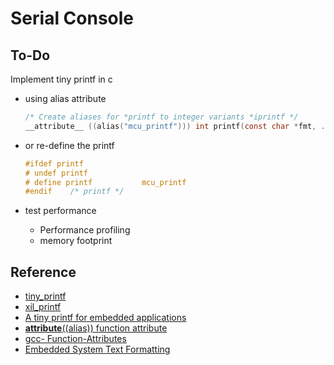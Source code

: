 # Serial Console

## To-Do

Implement tiny printf in c

* using alias attribute

  ```c
  /* Create aliases for *printf to integer variants *iprintf */
  __attribute__ ((alias("mcu_printf"))) int printf(const char *fmt, ...);
  ```

* or re-define the printf

  ```c
  #ifdef printf
  # undef printf
  # define printf			mcu_printf
  #endif	/* printf */
    ```

* test performance

  * Performance profiling
  * memory footprint

## Reference

* [tiny_printf](https://github.com/andersy005/embedded-systems-programming/blob/master/MicroComputer-Based-Lock/src/tiny_printf.c)
* [xil_printf](https://github.com/cjlano/freertos/blob/master/FreeRTOS/Demo/MicroBlaze_Kintex7_EthernetLite/BSP/microblaze_0/libsrc/standalone_v5_4/src/xil_printf.c)
* [A tiny printf for embedded applications](http://www.sparetimelabs.com/tinyprintf/tinyprintf.php)
* [__attribute__((alias)) function attribute](http://www.keil.com/support/man/docs/armcc/armcc_chr1359124973698.htm)
* [gcc- Function-Attributes](https://gcc.gnu.org/onlinedocs/gcc-4.0.2/gcc/Function-Attributes.html#Function-Attributes)
* [Embedded System Text Formatting](https://github.com/pabigot/embtextf)